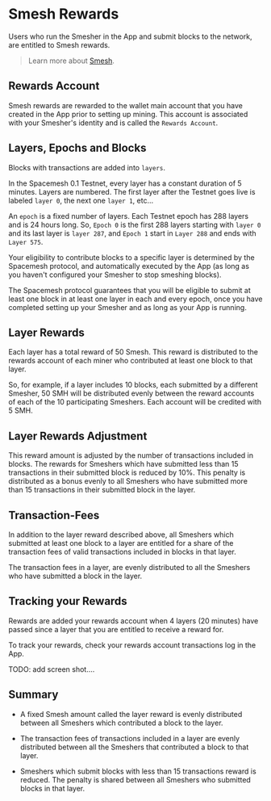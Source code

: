 # Smesh Rewards

Users who run the Smesher in the App and submit blocks to the network, are entitled to Smesh rewards.

> Learn more about [Smesh](coins.md).

## Rewards Account

Smesh rewards are rewarded to the wallet main account that you have created in the App prior to setting up mining. This account is associated with your Smesher's identity and is called the `Rewards Account`.

## Layers, Epochs and Blocks

Blocks with transactions are added into `layers`.

In the Spacemesh 0.1 Testnet, every layer has a constant duration of 5 minutes.
Layers are numbered. The first layer after the Testnet goes live is labeled `layer 0`, the next one `layer 1`, etc...

An `epoch` is a fixed number of layers. Each Testnet epoch has 288 layers and is 24 hours long. So, `Epoch 0` is the first 288 layers starting with `layer 0` and its last layer is `layer 287`, and `Epoch 1` start in `Layer 288` and ends with `Layer 575`.

Your eligibility to contribute blocks to a specific layer is determined by the Spacemesh protocol, and automatically executed by the App (as long as you haven't configured your Smesher to stop smeshing blocks).

The Spacemesh protocol guarantees that you will be eligible to submit at least one block in at least one layer in each and every epoch, once you have completed setting up your Smesher and as long as your App is running.

## Layer Rewards
Each layer has a total reward of 50 Smesh. This reward is distributed to the rewards account of each miner who contributed at least one block to that layer.

So, for example, if a layer includes 10 blocks, each submitted by a different Smesher, 50 SMH will be distributed evenly between the reward accounts of each of the 10 participating Smeshers. Each account will be credited with 5 SMH.

## Layer Rewards Adjustment
This reward amount is adjusted by the number of transactions included in blocks. The rewards for Smeshers which have submitted less than 15 transactions in their submitted block is reduced by 10%. This penalty is distributed as a bonus evenly to all Smeshers who have submitted more than 15 transactions in their submitted block in the layer.

## Transaction-Fees
In addition to the layer reward described above, all Smeshers which submitted at least one block to a layer are entitled for a share of the transaction fees of valid transactions included in blocks in that layer.

The transaction fees in a layer, are evenly distributed to all the Smeshers who have submitted a block in the layer.

## Tracking your Rewards
Rewards are added your rewards account when 4 layers (20 minutes) have passed since a layer that you are entitled to receive a reward for.

To track your rewards, check your rewards account transactions log in the App.

TODO: add screen shot....


## Summary

- A fixed Smesh amount called the layer reward is evenly distributed between all Smeshers which contributed a block to the layer.

- The transaction fees of transactions included in a layer are evenly distributed between all the Smeshers that contributed a block to that layer.

- Smeshers which submit blocks with less than 15 transactions reward is reduced. The penalty is shared between all Smeshers who submitted blocks in that layer.
